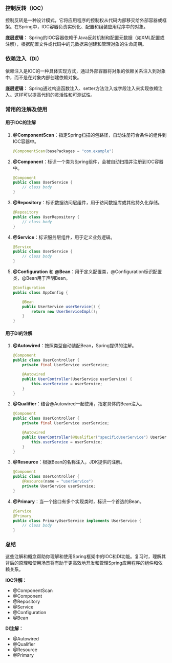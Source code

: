 ### 控制反转（IOC）

控制反转是一种设计模式，它将应用程序的控制权从代码内部移交给外部容器或框架。在Spring中，IOC容器负责实例化、配置和组装应用程序中的对象。

**底层逻辑：**
Spring的IOC容器依赖于Java反射机制和配置元数据（如XML配置或注解），根据配置文件或代码中的元数据来创建和管理对象的生命周期。

### 依赖注入（DI）

依赖注入是IOC的一种具体实现方式，通过外部容器将对象的依赖关系注入到对象中，而不是在对象内部创建依赖对象。

**底层逻辑：**
Spring通过构造函数注入、setter方法注入或字段注入来实现依赖注入。这样可以提高代码的灵活性和可测试性。

### 常用的注解及使用

#### 用于IOC的注解

1. **@ComponentScan**：指定Spring扫描的包路径，自动注册符合条件的组件到IOC容器中。

   ```java
   @ComponentScan(basePackages = "com.example")
   ```

2. **@Component**：标识一个类为Spring组件，会被自动扫描并注册到IOC容器中。

   ```java
   @Component
   public class UserService {
       // class body
   }
   ```

3. **@Repository**：标识数据访问层组件，用于访问数据库或其他持久化存储。

   ```java
   @Repository
   public class UserRepository {
       // class body
   }
   ```

4. **@Service**：标识服务层组件，用于定义业务逻辑。

   ```java
   @Service
   public class UserService {
       // class body
   }
   ```

5. **@Configuration** 和 **@Bean**：用于定义配置类，@Configuration标识配置类，@Bean用于声明Bean。

   ```java
   @Configuration
   public class AppConfig {

       @Bean
       public UserService userService() {
           return new UserServiceImpl();
       }
   }
   ```

#### 用于DI的注解

1. **@Autowired**：按照类型自动装配Bean，Spring提供的注解。

   ```java
   @Component
   public class UserController {
       private final UserService userService;

       @Autowired
       public UserController(UserService userService) {
           this.userService = userService;
       }
   }
   ```

2. **@Qualifier**：结合@Autowired一起使用，指定具体的Bean注入。

   ```java
   @Component
   public class UserController {
       private final UserService userService;

       @Autowired
       public UserController(@Qualifier("specificUserService") UserService userService) {
           this.userService = userService;
       }
   }
   ```

3. **@Resource**：根据Bean的名称注入，JDK提供的注解。

   ```java
   @Component
   public class UserController {
       @Resource(name = "userService")
       private UserService userService;
   }
   ```

4. **@Primary**：当一个接口有多个实现类时，标识一个首选的Bean。

   ```java
   @Service
   @Primary
   public class PrimaryUserService implements UserService {
       // class body
   }
   ```

### 总结

这些注解和概念帮助你理解和使用Spring框架中的IOC和DI功能。复习时，理解其背后的原理和使用场景将有助于更高效地开发和管理Spring应用程序的组件和依赖关系。

**IOC注解：**
- @ComponentScan
- @Component
- @Repository
- @Service
- @Configuration
- @Bean

**DI注解：**
- @Autowired
- @Qualifier
- @Resource
- @Primary